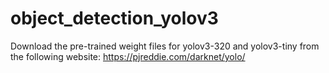 # object_detection_yolov3
Download the pre-trained weight files for yolov3-320 and yolov3-tiny  from the following website: https://pjreddie.com/darknet/yolo/
